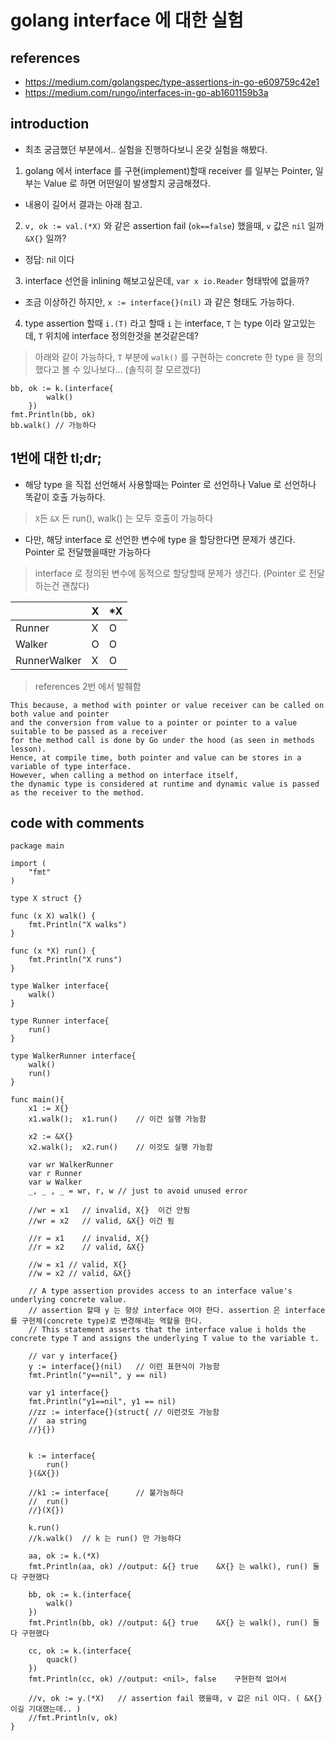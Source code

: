 # golang interface 에 대한 실험

## references
- https://medium.com/golangspec/type-assertions-in-go-e609759c42e1
- https://medium.com/rungo/interfaces-in-go-ab1601159b3a

## introduction
- 최초 궁금했던 부분에서.. 실험을 진행하다보니 온갖 실험을 해봤다.

1. golang 에서 interface 를 구현(implement)할때 receiver 를 일부는 Pointer, 일부는 Value 로 하면 어떤일이 발생할지 궁금해졌다.
  - 내용이 길어서 결과는 아래 참고.
2. `v, ok := val.(*X)` 와 같은 assertion fail (`ok==false`) 했을때, `v` 값은 `nil` 일까 `&X{}` 일까?
  - 정답: nil 이다
3. interface 선언을 inlining 해보고싶은데, `var x io.Reader` 형태밖에 없을까?
  - 조금 이상하긴 하지만, `x := interface{}(nil)` 과 같은 형태도 가능하다.
4. type assertion 할때 `i.(T)` 라고 할때 `i` 는 interface, `T` 는 type 이라 알고있는데, `T` 위치에 interface 정의한것을 본것같은데?
> 아래와 같이 가능하다, `T` 부분에 `walk()` 를 구현하는 concrete 한 type 을 정의했다고 볼 수 있나보다... (솔직히 잘 모르겠다)
```golang
bb, ok := k.(interface{
		walk()
	})
fmt.Println(bb, ok)
bb.walk() // 가능하다
```

## 1번에 대한 tl;dr;
- 해당 type 을 직접 선언해서 사용할때는 Pointer 로 선언하나 Value 로 선언하나 똑같이 호출 가능하다. 
> `X`든 `&X` 든 run(), walk() 는 모두 호출이 가능하다

- 다만, 해당 interface 로 선언한 변수에 type 을 할당한다면 문제가 생긴다. Pointer 로 전달했을때만 가능하다 
> interface 로 정의된 변수에 동적으로 할당할때 문제가 생긴다. (Pointer 로 전달하는건 괜찮다)

| | X | *X |
|---|---|---|
| Runner | X | O |
| Walker | O | O |
| RunnerWalker | X | O |

> references 2번 에서 발췌함
```
This because, a method with pointer or value receiver can be called on both value and pointer
and the conversion from value to a pointer or pointer to a value suitable to be passed as a receiver
for the method call is done by Go under the hood (as seen in methods lesson).
Hence, at compile time, both pointer and value can be stores in a variable of type interface. 
However, when calling a method on interface itself,
the dynamic type is considered at runtime and dynamic value is passed as the receiver to the method.
```


## code with comments
```golang
package main

import (
	"fmt"
)

type X struct {}

func (x X) walk() {
	fmt.Println("X walks")
}

func (x *X) run() {
	fmt.Println("X runs")
}

type Walker interface{
	walk()
}

type Runner interface{
	run()
}

type WalkerRunner interface{
	walk()
	run()
}

func main(){
	x1 := X{}
	x1.walk(); 	x1.run()	// 이건 실행 가능함

	x2 := &X{}
	x2.walk(); 	x2.run()	// 이것도 실행 가능함

	var wr WalkerRunner
	var r Runner
	var w Walker
	_, _ , _ = wr, r, w	// just to avoid unused error

	//wr = x1	// invalid, X{}  이건 안됨
	//wr = x2	// valid, &X{} 이건 됨

	//r = x1	// invalid, X{}
	//r = x2 	// valid, &X{}

	//w = x1 // valid, X{}
	//w = x2 // valid, &X{}

	// A type assertion provides access to an interface value's underlying concrete value.
	// assertion 할때 y 는 항상 interface 여야 한다. assertion 은 interface 를 구현체(concrete type)로 변경해내는 역할을 한다.
	// This statement asserts that the interface value i holds the concrete type T and assigns the underlying T value to the variable t.

	// var y interface{}
	y := interface{}(nil)	// 이런 표현식이 가능함
	fmt.Println("y==nil", y == nil)

	var y1 interface{}
	fmt.Println("y1==nil", y1 == nil)
	//zz := interface{}(struct{	// 이런것도 가능함
	//	aa string
	//}{})


	k := interface{
		run()
	}(&X{})

	//k1 := interface{		// 불가능하다
	//	run()
	//}(X{})

	k.run()
	//k.walk()  // k 는 run() 만 가능하다

	aa, ok := k.(*X)
	fmt.Println(aa, ok) //output: &{} true    &X{} 는 walk(), run() 둘다 구현했다

	bb, ok := k.(interface{
		walk()
	})
	fmt.Println(bb, ok)	//output: &{} true    &X{} 는 walk(), run() 둘다 구현했다

	cc, ok := k.(interface{
		quack()
	})
	fmt.Println(cc, ok)	//output: <nil>, false    구현한적 없어서

	//v, ok := y.(*X)	// assertion fail 했을때, v 값은 nil 이다. ( &X{} 이길 기대했는데.. )
	//fmt.Println(v, ok)
}

```
